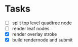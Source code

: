 # Tasks

- [ ] split top level quadtree node
- [ ] render leaf nodes
- [x] render overlay stroke
- [x] build rendernode and submit